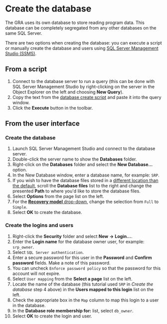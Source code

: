 # Create the database

The GRA uses its own database to store reading program data. This database can be completely segregated from any other databases on the same SQL Server.

There are two options when creating the database: you can execute a script or manually create the database and users using [SQL Server Management Studio (SSMS)](https://msdn.microsoft.com/en-us/library/ms174173.aspx).

## From a script

1. Connect to the database server to run a query (this can be done with SQL Server Management Studio by right-clicking on the server in the Object Explorer on the left and choosing **New Query**).
2. Copy the text from the [database create script](https://raw.githubusercontent.com/MCLD/greatreadingadventure/develop/db/SQL-Server-createdb.sql) and paste it into the query window.
3. Click the **Execute** button in the toolbar.

## From the user interface

### Create the database

1. Launch SQL Server Management Studio and connect to the database server.
2. Double-click the server name to show the **Databases** folder.
3. Right-click on the **Databases** folder and select the **New Database...** option.
4. In the New Database window, enter a database name, for example: `SRP`.
5. If you wish to have the database files stored in a [different location than the default](https://support.microsoft.com/en-us/kb/2033523), scroll the **Database files** list to the right and change the presented **Path** to where you'd like to store the database files.
6. Select **Options** from the page list on the left.
7. For the [**Recovery model** drop-down](https://msdn.microsoft.com/en-us/library/ms189275.aspx), change the selection from `Full` to `Simple`.
8. Select **OK** to create the database.

### Create the logins and users

1. Right-click the **Security** folder and select **New** **->** **Login...**.
2. Enter the **Login name** for the database owner user, for example: `srp_owner`.
3. Select `SQL Server authentication`.
4. Enter a secure password for this user in the **Password** and **Confirm password** fields. Make a note of this password.
5. You can uncheck `Enforce password policy` so that the password for this account will not expire.
6. Select `User mapping` from the **Select a page** list on the left.
7. Locate the name of the database (this tutorial used `SRP` in _Create the database_ step 4 above) in the **Users mapped to this login** list on the left.
8. Check the appropriate box in the `Map` column to map this login to a user in the database.
9. In the **Database role membership for:** list, select `db_owner`.
10. Select **OK** to create the login and user.
